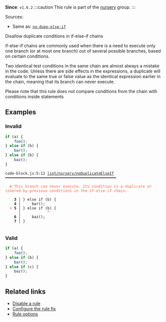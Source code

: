 **Since**: `v1.6.2`
:::caution
This rule is part of the [nursery](/linter/rules/#nursery) group.
:::

Sources: 
- Same as: <a href="https://eslint.org/docs/latest/rules/no-dupe-else-if" target="_blank"><code>no-dupe-else-if</code></a>

Disallow duplicate conditions in if-else-if chains

if-else-if chains are commonly used when there is a need to execute only one branch
(or at most one branch) out of several possible branches, based on certain conditions.

Two identical test conditions in the same chain are almost always a mistake in the code.
Unless there are side effects in the expressions,
a duplicate will evaluate to the same true or false value as the identical expression earlier in the chain,
meaning that its branch can never execute.

Please note that this rule does not compare conditions from the chain with conditions inside statements

## Examples

### Invalid

```js
if (a) {
    foo();
} else if (b) {
    bar();
} else if (b) {
    baz();
}
```

<pre class="language-text"><code class="language-text">code-block.js:5:12 <a href="https://biomejs.dev/linter/rules/no-duplicate-else-if">lint/nursery/noDuplicateElseIf</a> ━━━━━━━━━━━━━━━━━━━━━━━━━━━━━━━━━━━━━━━━━━━━━━━━━━<br /><br /><strong><span style="color: Tomato;">  </span></strong><strong><span style="color: Tomato;">✖</span></strong> <span style="color: Tomato;">This branch can never execute. Its condition is a duplicate or covered by previous conditions in the if-else-if chain.</span><br />  <br />    <strong>3 │ </strong>} else if (b) {<br />    <strong>4 │ </strong>    bar();<br /><strong><span style="color: Tomato;">  </span></strong><strong><span style="color: Tomato;">&gt;</span></strong> <strong>5 │ </strong>} else if (b) {<br />   <strong>   │ </strong>           <strong><span style="color: Tomato;">^</span></strong><br />    <strong>6 │ </strong>    baz();<br />    <strong>7 │ </strong>}<br />  <br /></code></pre>

### Valid

```js
if (a) {
    foo();
} else if (b) {
    bar();
} else if (c) {
    baz();
}
```

## Related links

- [Disable a rule](/linter/#disable-a-lint-rule)
- [Configure the rule fix](/linter#configure-the-rule-fix)
- [Rule options](/linter/#rule-options)
